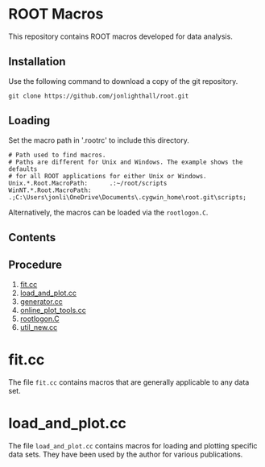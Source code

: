 # ROOT Macros

This repository contains ROOT macros developed for data analysis.

## Installation
Use the following command to download a copy of the git repository.
````
git clone https://github.com/jonlighthall/root.git
````

## Loading
Set the macro path in '.rootrc' to include this directory.
````
# Path used to find macros.
# Paths are different for Unix and Windows. The example shows the defaults
# for all ROOT applications for either Unix or Windows.
Unix.*.Root.MacroPath:      .:~/root/scripts
WinNT.*.Root.MacroPath:     .;C:\Users\jonli\OneDrive\Documents\.cygwin_home\root.git\scripts;
````
Alternatively, the macros can be loaded via the `rootlogon.C`.

## Contents
## Procedure 
1. [fit.cc](#fit.cc)
2. [load_and_plot.cc](#load_and_plot.cc)
3. [generator.cc](#generator.cc)
3. [online_plot_tools.cc](#online_plot_tools.cc)
3. [rootlogon.C](#rootlogon.C)
3. [util_new.cc](#util_new.cc)

# fit.cc
The file `fit.cc` contains macros that are generally applicable to any data set.

# load_and_plot.cc
The file `load_and_plot.cc` contains macros for loading and plotting specific data sets.
They have been used by the author for various publications.
